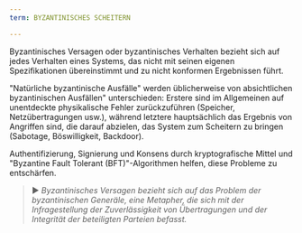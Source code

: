 ```yaml
---
term: BYZANTINISCHES SCHEITERN

---
```

Byzantinisches Versagen oder byzantinisches Verhalten bezieht sich auf jedes Verhalten eines Systems, das nicht mit seinen eigenen Spezifikationen übereinstimmt und zu nicht konformen Ergebnissen führt.

"Natürliche byzantinische Ausfälle" werden üblicherweise von absichtlichen byzantinischen Ausfällen" unterschieden: Erstere sind im Allgemeinen auf unentdeckte physikalische Fehler zurückzuführen (Speicher, Netzübertragungen usw.), während letztere hauptsächlich das Ergebnis von Angriffen sind, die darauf abzielen, das System zum Scheitern zu bringen (Sabotage, Böswilligkeit, Backdoor).

Authentifizierung, Signierung und Konsens durch kryptografische Mittel und "Byzantine Fault Tolerant (BFT)"-Algorithmen helfen, diese Probleme zu entschärfen.

> ► *Byzantinisches Versagen bezieht sich auf das Problem der byzantinischen Generäle, eine Metapher, die sich mit der Infragestellung der Zuverlässigkeit von Übertragungen und der Integrität der beteiligten Parteien befasst.*
